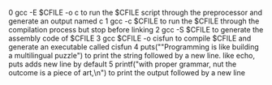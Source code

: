 0	gcc -E $CFILE -o c to run the $CFILE script through the preprocessor and generate an output named c
1	gcc -c $CFILE to run the $CFILE through the compilation process but stop before linking
2	gcc -S $CFILE to generate the assembly code of $CFILE
3	gcc $CFILE -o cisfun to compile $CFILE and generate an executable called cisfun
4	puts("\"Programming is like building a multilingual puzzle") to print the string followed by a new line. like echo, puts adds new line by default
5	printf("with proper grammar, nut the outcome is a piece of art,\n") to print the output followed by a new line
